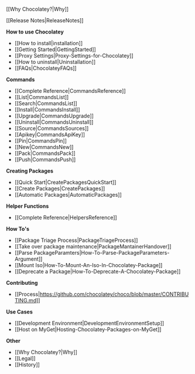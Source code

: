 [[Why Chocolatey?|Why]]

[[Release Notes|ReleaseNotes]]

**How to use Chocolatey**
 - [[How to install|installation]]
 - [[Getting Started|GettingStarted]]
 - [[Proxy Settings|Proxy-Settings-for-Chocolatey]]
 - [[How to uninstall|Uninstallation]]
 - [[FAQs|ChocolateyFAQs]]

**Commands**
 - [[Complete Reference|CommandsReference]]
 - [[List|CommandsList]]
 - [[Search|CommandsList]]
 - [[Install|CommandsInstall]]
 - [[Upgrade|CommandsUpgrade]]
 - [[Uninstall|CommandsUninstall]]
 - [[Source|CommandsSources]]
 - [[Apikey|CommandsApiKey]]
 - [[Pin|CommandsPin]]
 - [[New|CommandsNew]]
 - [[Pack|CommandsPack]]
 - [[Push|CommandsPush]]

**Creating Packages**
 - [[Quick Start|CreatePackagesQuickStart]]
 - [[Create Packages|CreatePackages]]
 - [[Automatic Packages|AutomaticPackages]]

**Helper Functions**
 - [[Complete Reference|HelpersReference]]

**How To's**

 - [[Package Triage Process|PackageTriageProcess]]
 - [[Take over package maintenance|PackageMantainerHandover]]
 - [[Parse PackageParamters|How-To-Parse-PackageParameters-Argument]]
 - [[Mount Iso|How-To-Mount-An-Iso-In-Chocolatey-Package]]
 - [[Deprecate a Package|How-To-Deprecate-A-Chocolatey-Package]]

**Contributing**
 - [[Process|https://github.com/chocolatey/choco/blob/master/CONTRIBUTING.md]]

**Use Cases**
 - [[Development Environment|DevelopmentEnvironmentSetup]]
 - [[Host on MyGet|Hosting-Chocolatey-Packages-on-MyGet]]

**Other**
 - [[Why Chocolatey?|Why]]
 - [[Legal]]
 - [[History]]
